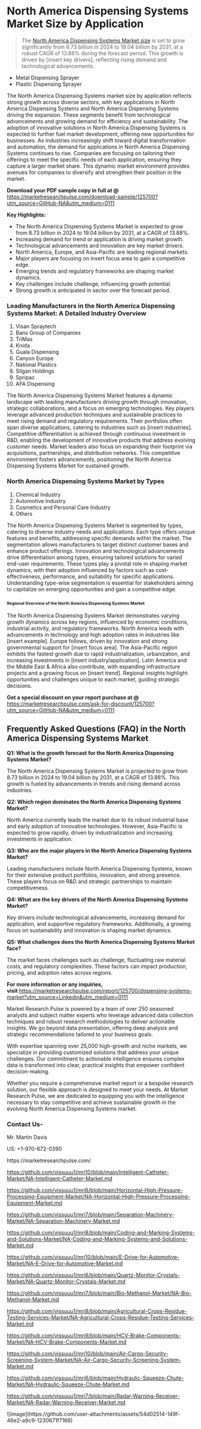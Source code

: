 <h1>North America Dispensing Systems Market&nbsp;Size by Application</h1><blockquote><p>The <a href="https://marketresearchpulse.com/download-sample/125700?utm_source=GitHub-NA&amp;utm_medium=0111">North America Dispensing Systems Market size</a> is set to grow significantly from 8.73 billion in 2024 to 19.04 billion by 2031, at a robust CAGR of 13.88% during the forecast period. This growth is driven by [insert key drivers], reflecting rising demand and technological advancements.</p></blockquote><ul><li>Metal Dispensing Sprayer<li> Plastic Dispensing Sprayer</li></ul><p>The North America Dispensing Systems market size by application reflects strong growth across diverse sectors, with key applications in North America Dispensing Systems and North America Dispensing Systems driving the expansion. These segments benefit from technological advancements and growing demand for efficiency and sustainability. The adoption of innovative solutions in North America Dispensing Systems is expected to further fuel market development, offering new opportunities for businesses. As industries increasingly shift toward digital transformation and automation, the demand for applications in North America Dispensing Systems continues to rise. Companies are focusing on tailoring their offerings to meet the specific needs of each application, ensuring they capture a larger market share. This dynamic market environment provides avenues for companies to diversify and strengthen their position in the market.</p><p><strong>Download your PDF sample copy in full at @ </strong><a href="https://marketresearchpulse.com/download-sample/125700?utm_source=GitHub-NA&amp;utm_medium=0111">https://marketresearchpulse.com/download-sample/125700?utm_source=GitHub-NA&amp;utm_medium=0111</a></p><p><strong>Key Highlights: </strong></p><ul><li>The North America Dispensing Systems Market is expected to grow from 8.73 billion in 2024 to 19.04 billion by 2031, at a CAGR of 13.88%.</li><li>Increasing demand for trend or application is driving market growth.</li><li>Technological advancements and innovation are key market drivers.</li><li>North America, Europe, and Asia-Pacific are leading regional markets.</li><li>Major players are focusing on insert focus area to gain a competitive edge.</li><li>Emerging trends and regulatory frameworks are shaping market dynamics.</li><li>Key challenges include challenge, influencing growth potential.</li><li>Strong growth is anticipated in sector over the forecast period.</li></ul><h3>Leading Manufacturers in the North America Dispensing Systems Market: A Detailed Industry Overview</h3><ol><li>Visan Spraytech</li><li>Bans Group of Companies</li><li>TriMas</li><li>Knida</li><li>Guala Dispensing</li><li>Canyon Europe</li><li>National Plastics</li><li>Silgan Holdings</li><li>Spripac</li><li>AFA Dispensing</li></ol><div class="flex max-w-full flex-col flex-grow"><div class="min-h-8 text-message flex w-full flex-col items-end gap-2 whitespace-normal break-words [.text-message+&amp;]:mt-5" dir="auto" data-message-author-role="assistant" data-message-id="fd8432e4-4910-450d-b182-61b7bfb0a01f" data-message-model-slug="gpt-4o"><div class="flex w-full flex-col gap-1 empty:hidden first:pt-[3px]"><div class="markdown prose w-full break-words dark:prose-invert light"><p>The North America Dispensing Systems Market features a dynamic landscape with leading manufacturers driving growth through innovation, strategic collaborations, and a focus on emerging technologies. Key players leverage advanced production techniques and sustainable practices to meet rising demand and regulatory requirements. Their portfolios often span diverse applications, catering to industries such as [insert industries]. Competitive differentiation is achieved through continuous investment in R&amp;D, enabling the development of innovative products that address evolving customer needs. Market leaders also focus on expanding their footprint via acquisitions, partnerships, and distribution networks. This competitive environment fosters advancements, positioning the North America Dispensing Systems Market for sustained growth.</p></div></div></div></div><h3>North America Dispensing Systems Market by Types</h3><ol><li>Chemical Industry<li> Automotive Industry<li> Cosmetics and Personal Care Industry<li> Others</li></ol><div class="flex max-w-full flex-col flex-grow"><div class="min-h-8 text-message flex w-full flex-col items-end gap-2 whitespace-normal break-words [.text-message+&amp;]:mt-5" dir="auto" data-message-author-role="assistant" data-message-id="084470be-0bb7-4664-bddf-5156b4f41249" data-message-model-slug="gpt-4o-mini"><div class="flex w-full flex-col gap-1 empty:hidden first:pt-[3px]"><div class="markdown prose w-full break-words dark:prose-invert light"><p>The North America Dispensing Systems Market is segmented by types, catering to diverse industry needs and applications. Each type offers unique features and benefits, addressing specific demands within the market. The segmentation allows manufacturers to target distinct customer bases and enhance product offerings. Innovation and technological advancements drive differentiation among types, ensuring tailored solutions for varied end-user requirements. These types play a pivotal role in shaping market dynamics, with their adoption influenced by factors such as cost-effectiveness, performance, and suitability for specific applications. Understanding type-wise segmentation is essential for stakeholders aiming to capitalize on emerging opportunities and gain a competitive edge.</p></div></div></div></div><h3><span style="font-size: 11px;">Regional Overview of the North America Dispensing Systems Market</span></h3><div class="flex max-w-full flex-col flex-grow"><div class="min-h-8 text-message flex w-full flex-col items-end gap-2 whitespace-normal break-words [.text-message+&amp;]:mt-5" dir="auto" data-message-author-role="assistant" data-message-id="e9038762-ce64-4e30-91c9-9bd413514231" data-message-model-slug="gpt-4o-mini"><div class="flex w-full flex-col gap-1 empty:hidden first:pt-[3px]"><div class="markdown prose w-full break-words dark:prose-invert light"><p>The North America Dispensing Systems Market demonstrates varying growth dynamics across key regions, influenced by economic conditions, industrial activity, and regulatory frameworks. North America leads with advancements in technology and high adoption rates in industries like [insert example]. Europe follows, driven by innovation and strong governmental support for [insert focus area]. The Asia-Pacific region exhibits the fastest growth due to rapid industrialization, urbanization, and increasing investments in [insert industry/application]. Latin America and the Middle East &amp; Africa also contribute, with expanding infrastructure projects and a growing focus on [insert trend]. Regional insights highlight opportunities and challenges unique to each market, guiding strategic decisions.</p></div></div></div></div><p><strong>Get a special discount on your report purchase at @ </strong><a href="https://marketresearchpulse.com/ask-for-discount/125700?utm_source=GitHub-NA&amp;utm_medium=0111">https://marketresearchpulse.com/ask-for-discount/125700?utm_source=GitHub-NA&amp;utm_medium=0111</a></p><h2>Frequently Asked Questions (FAQ) in the North America Dispensing Systems Market</h2><p><strong>Q1: What is the growth forecast for the North America Dispensing Systems Market?</strong></p><p>The North America Dispensing Systems Market is projected to grow from 8.73 billion in 2024 to 19.04 billion by 2031, at a CAGR of 13.88%. This growth is fueled by advancements in trends and rising demand across industries.</p><p><strong>Q2: Which region dominates the North America Dispensing Systems Market?</strong></p><p>North America currently leads the market due to its robust industrial base and early adoption of innovative technologies. However, Asia-Pacific is expected to grow rapidly, driven by industrialization and increasing investments in application.</p><p><strong>Q3: Who are the major players in the North America Dispensing Systems Market?</strong></p><p>Leading manufacturers include North America Dispensing Systems, known for their extensive product portfolios, innovation, and strong presence. These players focus on R&amp;D and strategic partnerships to maintain competitiveness.</p><p><strong>Q4: What are the key drivers of the North America Dispensing Systems Market?</strong></p><p>Key drivers include technological advancements, increasing demand for application, and supportive regulatory frameworks. Additionally, a growing focus on sustainability and innovation is shaping market dynamics.</p><p><strong>Q5: What challenges does the North America Dispensing Systems Market face?</strong></p><p>The market faces challenges such as challenge, fluctuating raw material costs, and regulatory complexities. These factors can impact production, pricing, and adoption rates across regions.</p><p><strong>For more information or any inquiries, visit&nbsp;</strong><a href="https://marketresearchpulse.com/report/125700/dispensing-systems-market?utm_source=Linkedin&utm_medium=0111">https://marketresearchpulse.com/report/125700/dispensing-systems-market?utm_source=Linkedin&utm_medium=0111</a></p><p>Market Research Pulse is powered by a team of over 250 seasoned analysts and subject matter experts who leverage advanced data collection techniques and robust research methodologies to deliver actionable insights. We go beyond data presentation, offering deep analysis and strategic recommendations tailored to your business goals.</p><p>With expertise spanning over 25,000 high-growth and niche markets, we specialize in providing customized solutions that address your unique challenges. Our commitment to actionable intelligence ensures complex data is transformed into clear, practical insights that empower confident decision-making.</p><p>Whether you require a comprehensive market report or a bespoke research solution, our flexible approach is designed to meet your needs. At Market Research Pulse, we are dedicated to equipping you with the intelligence necessary to stay competitive and achieve sustainable growth in the evolving North America Dispensing Systems market.</p><h3><strong>Contact Us-</strong></h3><p>Mr. Martin Davis</p><p>US: +1-970-672-0390</p><p>https://marketresearchpulse.com/</p><p><a href="https://github.com/vissuuu1/mri10/blob/main/Intelligent-Catheter-Market/NA-Intelligent-Catheter-Market.md">https://github.com/vissuuu1/mri10/blob/main/Intelligent-Catheter-Market/NA-Intelligent-Catheter-Market.md</a></p><p><a href="https://github.com/vissuuu1/mri6/blob/main/Horizontal-High-Pressure-Processing-Equipment-Market/NA-Horizontal-High-Pressure-Processing-Equipment-Market.md">https://github.com/vissuuu1/mri6/blob/main/Horizontal-High-Pressure-Processing-Equipment-Market/NA-Horizontal-High-Pressure-Processing-Equipment-Market.md</a></p><p><a href="https://github.com/vissuuu1/mri7/blob/main/Separation-Machinery-Market/NA-Separation-Machinery-Market.md">https://github.com/vissuuu1/mri7/blob/main/Separation-Machinery-Market/NA-Separation-Machinery-Market.md</a></p><p><a href="https://github.com/vissuuu1/mri8/blob/main/Coding-and-Marking-Systems-and-Solutions-Market/NA-Coding-and-Marking-Systems-and-Solutions-Market.md">https://github.com/vissuuu1/mri8/blob/main/Coding-and-Marking-Systems-and-Solutions-Market/NA-Coding-and-Marking-Systems-and-Solutions-Market.md</a></p><p><a href="https://github.com/vissuuu1/mri10/blob/main/E-Drive-for-Automotive-Market/NA-E-Drive-for-Automotive-Market.md">https://github.com/vissuuu1/mri10/blob/main/E-Drive-for-Automotive-Market/NA-E-Drive-for-Automotive-Market.md</a></p><p><a href="https://github.com/vissuuu1/mri6/blob/main/Quartz-Monitor-Crystals-Market/NA-Quartz-Monitor-Crystals-Market.md">https://github.com/vissuuu1/mri6/blob/main/Quartz-Monitor-Crystals-Market/NA-Quartz-Monitor-Crystals-Market.md</a></p><p><a href="https://github.com/vissuuu1/mri7/blob/main/Bio-Methanol-Market/NA-Bio-Methanol-Market.md">https://github.com/vissuuu1/mri7/blob/main/Bio-Methanol-Market/NA-Bio-Methanol-Market.md</a></p><p><a href="https://github.com/vissuuu1/mri8/blob/main/Agricultural-Crops-Residue-Testing-Services-Market/NA-Agricultural-Crops-Residue-Testing-Services-Market.md">https://github.com/vissuuu1/mri8/blob/main/Agricultural-Crops-Residue-Testing-Services-Market/NA-Agricultural-Crops-Residue-Testing-Services-Market.md</a></p><p><a href="https://github.com/vissuuu1/mri9/blob/main/HCV-Brake-Components-Market/NA-HCV-Brake-Components-Market.md">https://github.com/vissuuu1/mri9/blob/main/HCV-Brake-Components-Market/NA-HCV-Brake-Components-Market.md</a></p><p><a href="https://github.com/vissuuu1/mri10/blob/main/Air-Cargo-Security-Screening-System-Market/NA-Air-Cargo-Security-Screening-System-Market.md">https://github.com/vissuuu1/mri10/blob/main/Air-Cargo-Security-Screening-System-Market/NA-Air-Cargo-Security-Screening-System-Market.md</a></p><p><a href="https://github.com/vissuuu1/mri6/blob/main/Hydraulic-Squeeze-Chute-Market/NA-Hydraulic-Squeeze-Chute-Market.md">https://github.com/vissuuu1/mri6/blob/main/Hydraulic-Squeeze-Chute-Market/NA-Hydraulic-Squeeze-Chute-Market.md</a></p><p><a href="https://github.com/vissuuu1/mri7/blob/main/Radar-Warning-Receiver-Market/NA-Radar-Warning-Receiver-Market.md">https://github.com/vissuuu1/mri7/blob/main/Radar-Warning-Receiver-Market/NA-Radar-Warning-Receiver-Market.md</a></p>
![image](https://github.com/user-attachments/assets/54d02514-149f-46e2-a9c9-1230671f7166)
